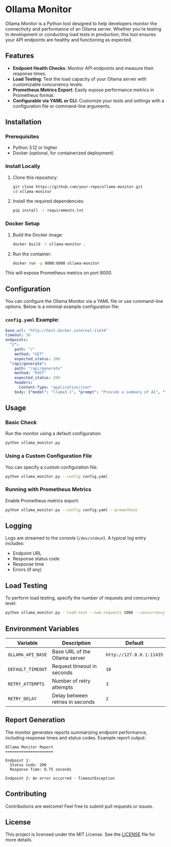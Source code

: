 # Ollama Monitor

Ollama Monitor is a Python tool designed to help developers monitor the connectivity and performance of an Ollama server. Whether you're testing in development or conducting load tests in production, this tool ensures your API endpoints are healthy and functioning as expected.

## Features

- **Endpoint Health Checks**: Monitor API endpoints and measure their response times.
- **Load Testing**: Test the load capacity of your Ollama server with customizable concurrency levels.
- **Prometheus Metrics Export**: Easily expose performance metrics in Prometheus format.
- **Configurable via YAML or CLI**: Customize your tests and settings with a configuration file or command-line arguments.

## Installation

### Prerequisites

- Python 3.12 or higher
- Docker (optional, for containerized deployment)

### Install Locally

1. Clone this repository:
   ```bash
   git clone https://github.com/your-repo/ollama-monitor.git
   cd ollama-monitor
   ```

2. Install the required dependencies:
   ```bash
   pip install -r requirements.txt
   ```

### Docker Setup

1. Build the Docker image:
   ```bash
   docker build -t ollama-monitor .
   ```

2. Run the container:
   ```bash
   docker run -p 8000:8000 ollama-monitor
   ```

This will expose Prometheus metrics on port 8000.

## Configuration

You can configure the Ollama Monitor via a YAML file or use command-line options. Below is a minimal example configuration file:

### `config.yaml` Example:

```yaml
base_url: "http://host.docker.internal:11434"
timeout: 30
endpoints:
  "/":
    path: "/"
    method: "GET"
    expected_status: 200
  "/api/generate":
    path: "/api/generate"
    method: "POST"
    expected_status: 200
    headers:
      Content-Type: "application/json"
    body: {"model": "llama3.1", "prompt": "Provide a summary of AI", "format": "json", "stream": false}
```

## Usage

### Basic Check

Run the monitor using a default configuration:
```bash
python ollama_monitor.py
```

### Using a Custom Configuration File

You can specify a custom configuration file:
```bash
python ollama_monitor.py --config config.yaml
```

### Running with Prometheus Metrics

Enable Prometheus metrics export:
```bash
python ollama_monitor.py --config config.yaml --prometheus
```

## Logging

Logs are streamed to the console (`/dev/stdout`). A typical log entry includes:

- Endpoint URL
- Response status code
- Response time
- Errors (if any)

## Load Testing

To perform load testing, specify the number of requests and concurrency level:
```bash
python ollama_monitor.py --load-test --num-requests 1000 --concurrency 20
```

## Environment Variables

| Variable          | Description                                          | Default                  |
|-------------------|------------------------------------------------------|--------------------------|
| `OLLAMA_API_BASE`  | Base URL of the Ollama server                        | `http://127.0.0.1:11435`  |
| `DEFAULT_TIMEOUT`  | Request timeout in seconds                           | `10`                     |
| `RETRY_ATTEMPTS`   | Number of retry attempts                             | `3`                      |
| `RETRY_DELAY`      | Delay between retries in seconds                     | `2`                      |

## Report Generation

The monitor generates reports summarizing endpoint performance, including response times and status codes. Example report output:
```
Ollama Monitor Report
=====================

Endpoint 1:
  Status Code: 200
  Response Time: 0.75 seconds

Endpoint 2: An error occurred - TimeoutException
```

## Contributing

Contributions are welcome! Feel free to submit pull requests or issues.

## License

This project is licensed under the MIT License. See the [LICENSE](LICENSE) file for more details.
